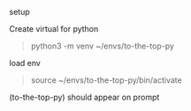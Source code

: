
setup

Create virtual for python
> python3 -m venv ~/envs/to-the-top-py

load env
> source ~/envs/to-the-top-py/bin/activate

(to-the-top-py) should appear on prompt
